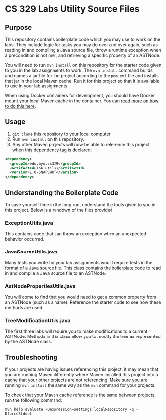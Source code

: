 # CS 329 Labs Utility Source Files

## Purpose

This repository contains boilerplate code which you may use to work on the labs. 
They include logic for tasks you may do over and over again, such as reading in and compiling a Java source file,
throw a runtime exception when a precondition is not met, and retrieving a specific property of an ASTNode.

You will need to run `mvn install` on this repository for the starter code given to you in the lab assignments to work.
The `mvn install` command builds and names a jar file for the project according to the `pom.xml` file and installs that jar in the local Maven cache. Run it for this project so that it is available to use in your lab assignments. 

When using Docker containers for development, you should have Docker mount your local Maven cache in the container. 
You can [read more on how to do this here]().

## Usage

1. `git clone` this repository to your local computer
2. Run `mvn install` on this repository.
3. Any other Maven projects will now be able to reference this project when this dependency tag is declared:

```xml
<dependency>
  <groupId>edu.byu.cs329</groupId>
  <artifactId>lab-utils</artifactId>
  <version>1.0-SNAPSHOT</version>
</dependency>
```

## Understanding the Boilerplate Code

To save yourself time in the long run, understand the tools given to you in this project. 
Below is a rundown of the files provided.

### ExceptionUtils.java

This contains code that can throw an exception when an unexpected behavior occurred.

### JavaSourceUtils.java

Many tests you write for your lab assignments would require tests in the format of a Java source file. 
This class contains the boilerplate code to read in and compile a Java source file to an ASTNode.

### AstNodePropertiesUtils.java

You will come to find that you would need to get a common property from an ASTNode (such as a name). 
Reference the starter code to see how these methods are used.

### TreeModificationUtils.java

The first three labs will require you to make modifications to a current ASTNode. 
Methods in this class allow you to modify the tree as represented by the ASTNode class.

## Troubleshooting

If your projects are having issues referencing this project, it may mean that you are running Maven differently where Maven installed this project into a cache that your other projects are not referencing. Make sure you are running `mvn install` the same way as the `mvn` command for your projects.

To check that your Maven cache reference is the same between projects, run the following command:

```mvn help:evaluate -Dexpression=settings.localRepository -q -DforceStdout```
